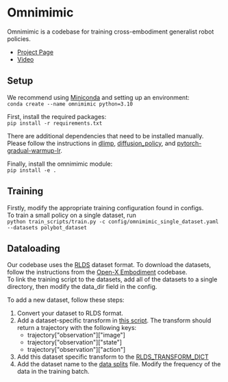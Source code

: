 # Omnimimic
Omnimimic is a codebase for training cross-embodiment generalist robot policies.

 * [Project Page](https://extreme-cross-embodiment.github.io)
 * [Video](https://www.youtube.com/watch?v=ljZ48IoaPTY)


## Setup
We recommend using [Miniconda](https://docs.conda.io/en/latest/miniconda.html) and setting up an environment:  \
    ```
    conda create --name omnimimic python=3.10
    ```

First, install the required packages:   \
    ```
    pip install -r requirements.txt
    ```

There are additional dependencies that need to be installed manually. Please follow the instructions in [dlimp](https://github.com/kvablack/dlimp), [diffusion_policy](https://github.com/real-stanford/diffusion_policy), and [pytorch-gradual-warmup-lr](https://github.com/ildoonet/pytorch-gradual-warmup-lr).


Finally, install the omnimimic module:   \
    ```
    pip install -e .
    ```

## Training
Firstly, modify the appropriate training configuration found in configs. \
To train a small policy on a single dataset, run \
    ```
    python train_scripts/train.py -c config/omnimimic_single_dataset.yaml --datasets polybot_dataset
    ```

## Dataloading
Our codebase uses the [RLDS](https://github.com/google-research/rlds) dataset format. To download the datasets, follow the instructions from the [Open-X Embodiment](https://github.com/google-deepmind/open_x_embodiment) codebase. \
To link the training script to the datasets, add all of the datasets to a single directory, then modify the data\_dir field in the config.


To add a new dataset, follow these steps:
1. Convert your dataset to RLDS format. 
2. Add a dataset-specific transform in [this script](https://github.com/JonathanYang0127/omnimimic/blob/release/omnimimic/data/rlds_data_transforms.py). The transform should return a trajectory with the following keys:
    * trajectory["observation"]["image"]
    * trajectory["observation"]["state"]
    * trajectory["observation"]["action"]
3. Add this dataset specific transform to the [RLDS_TRANSFORM_DICT](https://github.com/JonathanYang0127/omnimimic/blob/3628392798924f5261d38118cc1bc548cfe3315e/omnimimic/data/rlds_data_transforms.py#L408)
4. Add the dataset name to the [data splits](https://github.com/JonathanYang0127/omnimimic/blob/release/omnimimic/data/data_splits.py) file. Modify the frequency of the data in the training batch.



